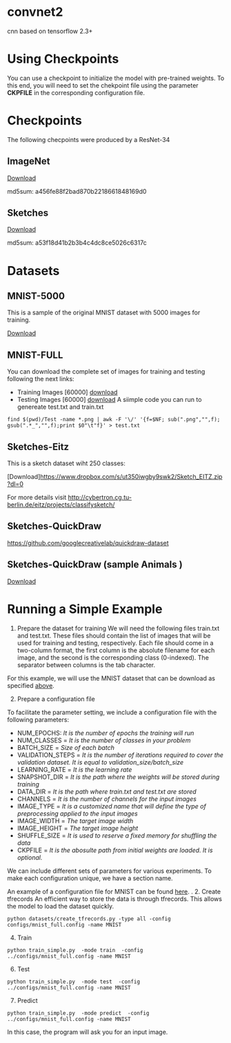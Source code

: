 # convnet2
cnn based on tensorflow 2.3+
# Using Checkpoints
You can use a checkpoint to initialize the model with pre-trained weights. To this end, you will need  to set the chekpoint file using the parameter **CKPFILE** in the corresponding configuration file.
# Checkpoints 
The following checpoints were produced by a ResNet-34
## ImageNet
[Download](https://www.dropbox.com/s/ea61crvnckf96ez/imagenet_045.h5)

md5sum: a456fe88f2bad870b2218661848169d0  

## Sketches

[Download](https://www.dropbox.com/s/kb443ulitvipixy/sketch_050.h5)

md5sum: a53f18d41b2b3b4c4dc8ce5026c6317c
<a name="datasets"></a>
# Datasets
## MNIST-5000
This is a sample of the original MNIST dataset with 5000 images for training.

[Download](https://www.dropbox.com/s/abi61g7adjdbmih/MNIST-5000.zip)
## MNIST-FULL
You can download the complete set of images for training and testing following the next links:
- Training Images [60000] [download](https://www.dropbox.com/s/6lmn4fre326cty2/mnist_test.gzip)
- Testing Images [60000]  [download](https://www.dropbox.com/s/knvoss1iukj42pk/mnist_train.gzip)
A siimple code you can run to genereate test.txt and train.txt
```
find $(pwd)/Test -name *.png | awk -F '\/' '{f=$NF; sub(".png","",f); gsub(".*_","",f);print $0"\t"f}' > test.txt
```
## Sketches-Eitz
This is a sketch dataset wiht 250 classes:

[Download]https://www.dropbox.com/s/ut350iwgby9swk2/Sketch_EITZ.zip?dl=0

For more details visit http://cybertron.cg.tu-berlin.de/eitz/projects/classifysketch/
## Sketches-QuickDraw
https://github.com/googlecreativelab/quickdraw-dataset
## Sketches-QuickDraw (sample Animals )
[Download](https://www.dropbox.com/sh/hsqjv0kd13xda3g/AABYkVk0ruG85s4aL4C1nDKaa)

# Running a Simple Example
1. Prepare the dataset for training
We will need the following files train.txt and test.txt. These files should contain the list of images that will be used for training and testing, respectively. Each file should come in a two-column format, the first column is the absolute filename for each image, and the second is the corresponding class (0-indexed). The separator between columns is the tab character.

For this example, we will use the MNIST dataset that can be download as specified [above](#datasets).

2. Prepare a configuration file

To facilitate the parameter setting, we include a configuration file with the following parameters:
- NUM_EPOCHS: *It is the number of epochs the training will run*
- NUM_CLASSES = *It is the number of classes in your problem*
- BATCH_SIZE = *Size of each batch*
- VALIDATION_STEPS = *It is the number of iterations required to cover the validation dataset. It is equal to validation_size/batch_size*
- LEARNING_RATE = *It is the learning rate*
- SNAPSHOT_DIR = *It is the path where the weights will be stored during training*
- DATA_DIR = *It is the path where train.txt and test.txt are stored*
- CHANNELS = *It is the number of channels for the input images*
- IMAGE_TYPE = *It is a customized name that will define the type of preprocessing applied to the input images*
- IMAGE_WIDTH = *The target image width*
- IMAGE_HEIGHT = *The target image height*
- SHUFFLE_SIZE = *It is used to reserve a fixed memory for shuffling the data*
- CKPFILE = *It is the abosulte path from initial weights are loaded. It is optional.*

We can include different sets of parameters for various experiments. To make each configuration unique, we have a section name.

An example of a configuration file for MNIST can be found [here](configs/mnist_full.config).
.
2. Create tfrecords 
An efficient way to store the data is through tfrecords. This allows the model to load the dataset quickly. 
```
python datasets/create_tfrecords.py -type all -config configs/mnist_full.config -name MNIST
```
4. Train
```
python train_simple.py  -mode train  -config ../configs/mnist_full.config -name MNIST
```
6. Test
```
python train_simple.py  -mode test  -config ../configs/mnist_full.config -name MNIST
```
7. Predict
```
python train_simple.py  -mode predict  -config ../configs/mnist_full.config -name MNIST
```
In this case, the program will ask you for an input image.
